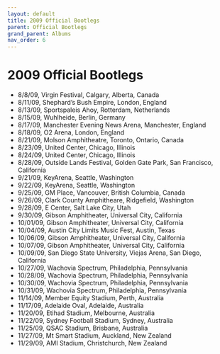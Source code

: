 ```yaml
---
layout: default
title: 2009 Official Bootlegs
parent: Official Bootlegs
grand_parent: Albums
nav_order: 6
---
```


# 2009 Official Bootlegs

- 8/8/09, Virgin Festival, Calgary, Alberta, Canada
- 8/11/09, Shephard’s Bush Empire, London, England
- 8/13/09, Sportspaleis Ahoy, Rotterdam, Netherlands
- 8/15/09, Wuhlheide, Berlin, Germany
- 8/17/09, Manchester Evening News Arena, Manchester, England
- 8/18/09, O2 Arena, London, England
- 8/21/09, Molson Amphitheatre, Toronto, Ontario, Canada
- 8/23/09, United Center, Chicago, Illinois
- 8/24/09, United Center, Chicago, Illinois
- 8/28/09, Outside Lands Festival, Golden Gate Park, San Francisco, California
- 9/21/09, KeyArena, Seattle, Washington
- 9/22/09, KeyArena, Seattle, Washington
- 9/25/09, GM Place, Vancouver, British Columbia, Canada
- 9/26/09, Clark County Amphitheare, Ridgefield, Washington
- 9/28/09, E Center, Salt Lake City, Utah
- 9/30/09, Gibson Amphitheater, Universal City, California
- 10/01/09, Gibson Amphitheater, Universal City, California
- 10/04/09, Austin City Limits Music Fest, Austin, Texas
- 10/06/09, Gibson Amphitheater, Universal City, California
- 10/07/09, Gibson Amphitheater, Universal City, California
- 10/09/09, San Diego State University, Viejas Arena, San Diego, California
- 10/27/09, Wachovia Spectrum, Philadelphia, Pennsylvania
- 10/28/09, Wachovia Spectrum, Philadelphia, Pennsylvania
- 10/30/09, Wachovia Spectrum, Philadelphia, Pennsylvania
- 10/31/09, Wachovia Spectrum, Philadelphia, Pennsylvania
- 11/14/09, Member Equity Stadium, Perth, Australia
- 11/17/09, Adelaide Oval, Adelaide, Australia
- 11/20/09, Etihad Stadium, Melbourne, Australia
- 11/22/09, Sydney Football Stadium, Sydney, Australia
- 11/25/09, QSAC Stadium, Brisbane, Australia
- 11/27/09, Mt Smart Stadium, Auckland, New Zealand
- 11/29/09, AMI Stadium, Christchurch, New Zealand